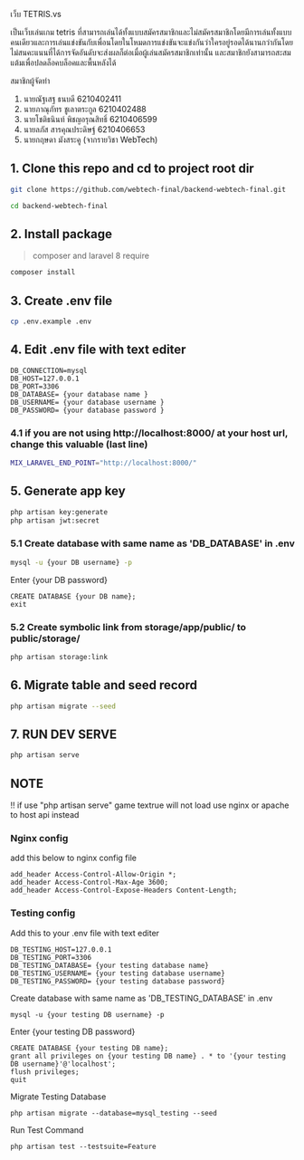 เว็บ TETRIS.vs

เป็นเว็บเล่นเกม tetris ที่สามารถเล่นได้ทั้งแบบสมัครสมาชิกและไม่สมัครสมาชิกโดยมีการเล่นทั้งแบบคนเดียวและการเล่นแข่งขันกับเพื่อนโดยในโหมดการแข่งขันจะแข่งกันว่าใครอยู่รอดได้นานกว่ากันโดยไม่สนคะแนนที่ได้การจัดอันดับจะส่งผลก็ต่อเมื่อผู้เล่นสมัครสมาชิกเท่านั้น และสมาชิกยังสามารถสะสมแต้มเพื่อปลดล็อคบล็อคและพื้นหลังได้

สมาชิกผู้จัดทำ

1. นายณัฐเสฐ ธนบดี 6210402411
2. นายภาณุภัทร ชูเลาตระกูล 6210402488
3. นายโชติธนินท์ พิชญอรุณสิทธิ์ 6210406599
4. นายลภัส สารคุณประดิษฐ์ 6210406653
5. นายกฤษดา มังสระคู (จากรายวิชา WebTech)

## 1. Clone this repo and cd to project root dir

```bash
git clone https://github.com/webtech-final/backend-webtech-final.git
```

```bash
cd backend-webtech-final
```

## 2. Install package

> composer and laravel 8 require

```bash
composer install
```

## 3. Create .env file

```bash
cp .env.example .env
```

## 4. Edit .env file with text editer

```
DB_CONNECTION=mysql
DB_HOST=127.0.0.1
DB_PORT=3306
DB_DATABASE= {your database name }
DB_USERNAME= {your database username }
DB_PASSWORD= {your database password }
```

### 4.1 if you are not using http://localhost:8000/ at your host url, change this valuable (last line)

```bash
MIX_LARAVEL_END_POINT="http://localhost:8000/"
```

## 5. Generate app key

```bash
php artisan key:generate
php artisan jwt:secret
```

### 5.1 Create database with same name as 'DB_DATABASE' in .env

```bash
mysql -u {your DB username} -p
```

Enter {your DB password}

```
CREATE DATABASE {your DB name};
exit
```

### 5.2 Create symbolic link from storage/app/public/ to public/storage/

```bash
php artisan storage:link
```

## 6. Migrate table and seed record

```bash
php artisan migrate --seed
```

## 7. RUN DEV SERVE

```bash
php artisan serve
```

## NOTE

!! if use "php artisan serve" game textrue will not load use nginx or apache to host api instead

### Nginx config

add this below to nginx config file

```
add_header Access-Control-Allow-Origin *;
add_header Access-Control-Max-Age 3600;
add_header Access-Control-Expose-Headers Content-Length;
```

### Testing config

Add this to your .env file with text editer

```
DB_TESTING_HOST=127.0.0.1
DB_TESTING_PORT=3306
DB_TESTING_DATABASE= {your testing database name}
DB_TESTING_USERNAME= {your testing database username}
DB_TESTING_PASSWORD= {your testing database password}
```

Create database with same name as 'DB_TESTING_DATABASE' in .env

```
mysql -u {your testing DB username} -p
```

Enter {your testing DB password}

```
CREATE DATABASE {your testing DB name};
grant all privileges on {your testing DB name} . * to '{your testing DB username}'@'localhost';
flush privileges;
quit
```

Migrate Testing Database

```
php artisan migrate --database=mysql_testing --seed
```

Run Test Command

```
php artisan test --testsuite=Feature
```
